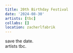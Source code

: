 ```yaml
---
title: 20th Birthday Festival
date: '2024-08-30'
artists: [tbc]
collabs: []
location: zacherlfabrik
---
```

save the date.  
artists tbc.  


